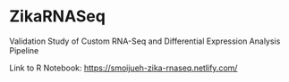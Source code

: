 # ZikaRNASeq
Validation Study of Custom RNA-Seq and Differential Expression Analysis Pipeline

Link to R Notebook: https://smoijueh-zika-rnaseq.netlify.com/
